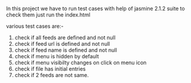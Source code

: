 In this project we have to run test cases with help of jasmine 2.1.2 suite
to check them just run the index.html

various test cases are:-
1. check if all feeds are defined and not null
2. check if feed url is defined and not null
3. check if feed name is defined and not null
4. check if menu is hidden by default
5. check if menu visibilty changes on click on menu icon
6. check if file has initial entries
7. check if 2 feeds are not same.